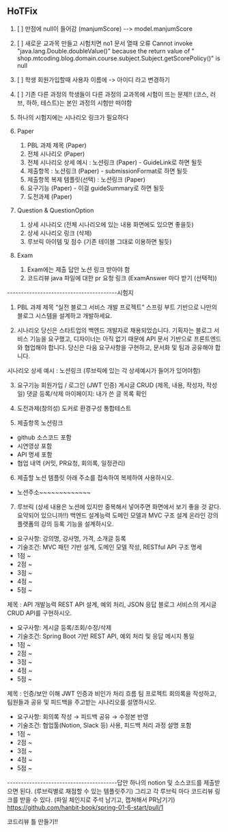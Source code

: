 ## HoTFix

1. [ ] 만점에 null이 들어감 (manjumScore) --> model.manjumScore
2. [ ] 새로운 교과목 만들고 시험치면 no1 문서 열때 오류
   Cannot invoke "java.lang.Double.doubleValue()" because the return value of "
   shop.mtcoding.blog.domain.course.subject.Subject.getScorePolicy()" is null
3. [ ] 학생 회원가입할때 사용자 이름에 -> 아이디 라고 변경하기
4. [ ] 기존 다른 과정의 학생들이 다른 과정의 교과목에 시험이 뜨는 문제!! (코스, 러브, 하하, 테스트)는 본인 과정의 시험만 떠야함

3. 하나의 시험지에는 시나리오 링크가 필요하다
2. Paper
    1. PBL 과제 제목 (Paper)
    2. 전체 시나리오 (Paper)
    3. 전체 시나리오 상세 예시 : 노션링크 (Paper) - GuideLink로 하면 될듯
    4. 제출항목 : 노션링크 (Paper) - submissionFormat로 하면 될듯
    5. 제출항목 복제 템플릿(선택) : 노션링크 (Paper)
    6. 요구기능 (Paper) - 이걸 guideSummary로 하면 될듯
    7. 도전과제 (Paper)
3. Question & QuestionOption
    1. 상세 시나리오 (전체 시나리오에 있는 내용 화면에도 있으면 좋을듯)
    2. 상세 시나리오 링크 (삭제)
    3. 루브릭 아이템 및 점수 (기존 테이블 그대로 이용하면 될듯)

4. Exam
    1. Exam에는 제출 답안 노션 링크 받아야 함
    2. 코드리뷰 java 파일에 대한 pr 요청 링크 (ExamAnswer 마다 받기 (선택적))

----------------------------------------시험지

1. PBL 과제 제목
   “실전 블로그 서비스 개발 프로젝트”
   스프링 부트 기반으로 나만의 블로그 시스템을 설계하고 개발하세요.

2. 시나리오
   당신은 스타트업의 백엔드 개발자로 채용되었습니다.
   기획자는 블로그 서비스 기능을 요구했고, 디자이너는 아직 없기 때문에 API 문서 기반으로 프론트엔드와 협업해야 합니다.
   당신은 다음 요구사항을 구현하고, 문서화 및 팀과 공유해야 합니다.

시나리오 상세 예시 : 노션링크 (루브릭에 있는 각 상세예시가 들어가 있어야함)

3. 요구기능
   회원가입 / 로그인 (JWT 인증)
   게시글 CRUD (제목, 내용, 작성자, 작성일)
   댓글 등록/삭제
   마이페이지: 내가 쓴 글 목록 확인

4. 도전과제(창의성)
   도커로 환경구성
   통합테스트

5. 제출항목
   노션링크

- github 소스코드 포함
- 시연영상 포함
- API 명세 포함
- 협업 내역 (커밋, PR요청, 회의록, 일정관리)

6. 제출할 노션 템플릿
   아래 주소를 접속하여 복제하여 사용하시오.

- 노션주소~~~~~~~~~~~~~

7. 루브릭
   (상세 내용은 노션에 있지만 중복해서 넣어주면 화면에서 보기 좋을 것 같다. 요약되어 있으니까!!)
   백엔드 설계능력 도메인 모델과 MVC 구조 설계 온라인 강의 플랫폼의 강의 등록 기능을 설계하시오.

- 요구사항: 강의명, 강사명, 가격, 소개글 등록
- 기술조건: MVC 패턴 기반 설계, 도메인 모델 작성, RESTful API 구조 명세
- 1점 ~
- 2점 ~
- 3점 ~
- 4점 ~
- 5점 ~

제목 : API 개발능력 REST API 설계, 예외 처리, JSON 응답
블로그 서비스의 게시글 CRUD API를 구현하시오.

- 요구사항: 게시글 등록/조회/수정/삭제
- 기술조건: Spring Boot 기반 REST API, 예외 처리 및 응답 메시지 통일
- 1점 ~
- 2점 ~
- 3점 ~
- 4점 ~
- 5점 ~

제목 : 인증/보안 이해 JWT 인증과 비인가 처리 흐름
팀 프로젝트 회의록을 작성하고, 팀원들과 공유 및 피드백을 주고받는 시나리오를 설명하시오.

- 요구사항: 회의록 작성 → 피드백 공유 → 수정본 반영
- 기술조건: 협업툴(Notion, Slack 등) 사용, 피드백 처리 과정 설명 포함
- 1점 ~
- 2점 ~
- 3점 ~
- 4점 ~
- 5점 ~

----------------------------------------답안
하나의 notion 및 소스코드를 제출받으면 된다. (루브릭별로 채점할 수 있는 템플릿주기)
그리고 각 루브릭 마다 코드리뷰 링크를 받을 수 있다. (파일 체인지로 주석 남기고, 캡쳐해서 PR남기기)
https://github.com/hanbit-book/spring-01-6-start/pull/1

코드리뷰 틀 만들기!!


